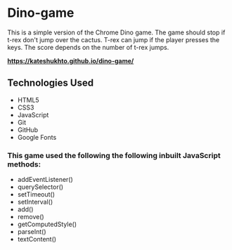 # Dino-game

This is a simple version of the Chrome Dino game. The game should stop if t-rex don't jump over the cactus. T-rex can jump if the player presses the keys. The score depends on the number of t-rex jumps.

**https://kateshukhto.github.io/dino-game/**

##  Technologies Used

 -   HTML5
-   CSS3
-   JavaScript
-   Git
-   GitHub
-   Google Fonts

### This game used the following the following inbuilt JavaScript methods:
-   addEventListener()
-   querySelector()
- setTimeout()
- setInterval()
-  add()
-   remove()
- getComputedStyle()
- parseInt()
- textContent()


